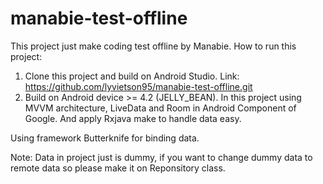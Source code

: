 # manabie-test-offline
This project just make coding test offline by Manabie.
How to run this project:
1. Clone this project and build on Android Studio.
Link: https://github.com/lyvietson95/manabie-test-offline.git
2. Build on Android device >= 4.2 (JELLY_BEAN).
In this project using MVVM architecture, LiveData and Room in Android Component of Google. And apply Rxjava make to handle data easy.

Using framework Butterknife for binding data.

Note: Data in project just is dummy, if you want to change dummy data to remote data so please make it on Reponsitory class.

